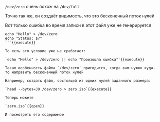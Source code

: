 `/dev/zero` очень похож на `/dev/full`

Точно так же, он создаёт видимость, что это бесконечный поток нулей

Вот только ошибка во время записи в этот файл уже не генерируется

```
echo "Hello" > /dev/zero
echo "Status: $?"
```{{execute}}

То есть это условие уже не сработает:

`echo "Hello" > /dev/zero || echo "Произошла ошибка"`{{execute}}

Такая особенность файла `/dev/zero` пригодится, когда вам нужно куда-то направить бесконечный поток нулей

Например, создать файл, состоящий из одних нулей заданного размера:

`head --bytes=30 /dev/zero > zero.iso`{{execute}}

Теперь можете

`zero.iso`{{open}}

И посмотреть его содержимое